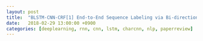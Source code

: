 ```yaml
---
layout: post
title:  "BLSTM-CNN-CRF[1] End-to-End Sequence Labeling via Bi-directional LSTM-CNNs-CRF(2016) - Review"
date:   2018-02-29 13:00:00 +0900
categories: [deeplearning, rnn, cnn, lstm, charcnn, nlp, paperreview]
---
```

